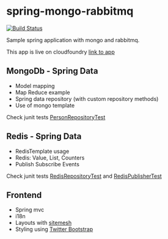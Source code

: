 spring-mongo-rabbitmq
=====================
[![Build Status](https://secure.travis-ci.org/lukasz-kaniowski/spring-mongo-rabbitmq.png)](http://secure.travis-ci.org/lukasz-kaniowski/spring-mongo-rabbitmq)


Sample spring application with mongo and rabbitmq. 

This app is live on cloudfoundry [link to app][2]

## MongoDb - Spring Data

* Model mapping
* Map Reduce example
* Spring data repository (with custom repository methods)
* Use of mongo template

Check junit tests [PersonRepositoryTest][1]

## Redis - Spring Data

* RedisTemplate usage
* Redis: Value, List, Counters
* Publish Subscribe Events

Check junit tests [RedisRepositoryTest][5] and [RedisPublisherTest][6]

## Frontend 

* Spring mvc
* i18n 
* Layouts with [sitemesh][3]
* Styling using [Twitter Bootstrap][4] 


[1]: spring-mongo-rabbitmq/blob/master/src/test/java/com/lkan/sample/mongo/repository/PersonRepositoryTest.java
[2]: http://ukasz-spring.cloudfoundry.com/
[3]: http://wiki.sitemesh.org/display/sitemesh/Home
[4]: http://twitter.github.com/bootstrap/
[5]: spring-mongo-rabbitmq/blob/master/src/test/java/com/lkan/sample/redis/RedisRepositoryTest.java
[6]: spring-mongo-rabbitmq/blob/master/src/test/java/com/lkan/sample/redis/RedisPublisherTest.java

	

